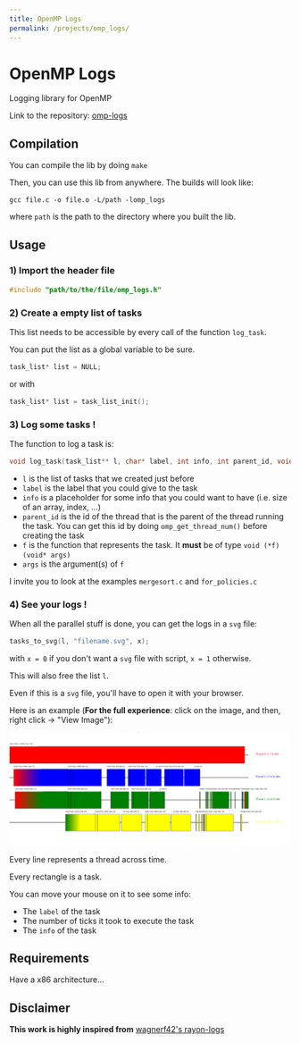 ```yaml
---
title: OpenMP Logs
permalink: /projects/omp_logs/
---
```


# OpenMP Logs

Logging library for OpenMP

Link to the repository: [omp-logs](https://github.com/GuilloteauQ/omp-logs)

## Compilation

You can compile the lib by doing ```make```

Then, you can use this lib from anywhere.
The builds will look like:
```
gcc file.c -o file.o -L/path -lomp_logs
```
where ```path``` is the path to the directory where you built the lib.

## Usage

### 1) Import the header file

```c
#include "path/to/the/file/omp_logs.h"
```

### 2) Create a empty list of tasks

This list needs to be accessible by every call of the function ```log_task```.

You can put the list as a global variable to be sure.

```c
task_list* list = NULL;
```
or with
```c
task_list* list = task_list_init();
```

### 3) Log some tasks !

The function to log a task is:

```c
void log_task(task_list** l, char* label, int info, int parent_id, void (*f)(void* args), void* args)
```
 * ```l``` is the list of tasks that we created just before
 * ```label``` is the label that you could give to the task
 * ```info``` is a placeholder for some info that you could want to have (i.e. size of an array, index, ...)
 * ```parent_id``` is the id of the thread that is the parent of the thread running the task. You can get this id by doing ```omp_get_thread_num()``` before creating the task
 * ```f``` is the function that represents the task. It **must** be of type ```void (*f)(void* args)```
 * ```args``` is the argument(s) of ```f```
 
 I invite you to look at the examples ```mergesort.c``` and ```for_policies.c```

### 4) See your logs !

 When all the parallel stuff is done, you can get the logs in a ```svg``` file:

 ```c
 tasks_to_svg(l, "filename.svg", x);
 ```
 with ```x = 0``` if you don't want a ```svg``` file with script, ```x = 1``` otherwise.

 This will also free the list ```l```.

 Even if this is a ```svg``` file, you'll have to open it with your browser.

 Here is an example (**For the full experience**: click on the image, and then, right click -> "View Image"):

<img src="https://github.com/GuilloteauQ/omp-logs/blob/master/mergesort_with_blocks.svg" alt="example" class="inline"/>

 Every line represents a thread across time.

 Every rectangle is a task.

 You can move your mouse on it to see some info:

  * The ```label``` of the task
  * The number of ticks it took to execute the task
  * The ```info``` of the task

## Requirements

Have a x86 architecture...

## Disclaimer

**This work is highly inspired from** [wagnerf42's rayon-logs](https://github.com/wagnerf42/rayon-logs)
